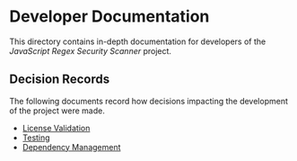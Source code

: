 # Developer Documentation

This directory contains in-depth documentation for developers of the _JavaScript
Regex Security Scanner_ project.

## Decision Records

The following documents record how decisions impacting the development of the
project were made.

- [License Validation][0001]
- [Testing][0002]
- [Dependency Management][0003]

<!-- Internal links -->

[0001]: ./0001-license-validation.md
[0002]: ./0002-testing.md
[0003]: ./0003-dependency-management
